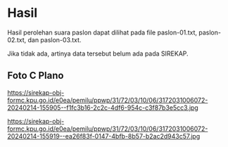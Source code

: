 # Hasil

Hasil perolehan suara paslon dapat dilihat pada file paslon-01.txt, paslon-02.txt, dan paslon-03.txt.

Jika tidak ada, artinya data tersebut belum ada pada SIREKAP.

## Foto C Plano

https://sirekap-obj-formc.kpu.go.id/e0ea/pemilu/ppwp/31/72/03/10/06/3172031006072-20240214-155905--f1fc3b16-2c2c-4df6-954c-c3f87b3e5cc3.jpg

https://sirekap-obj-formc.kpu.go.id/e0ea/pemilu/ppwp/31/72/03/10/06/3172031006072-20240214-155919--ea26f83f-0147-4bfb-8b57-b2ac2d943c57.jpg
